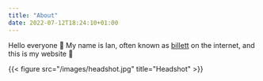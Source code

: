 ```yaml
---
title: "About"
date: 2022-07-12T18:24:10+01:00
---
```


Hello everyone 👋 My name is Ian, often known as [billett](https://twitter.com/billett_) on the internet, and this is my website 🎉



{{< figure src="/images/headshot.jpg" title="Headshot" >}}
